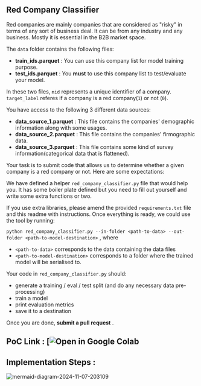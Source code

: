 ## Red Company Classifier
Red companies are mainly companies that are considered as "risky" in terms of any sort of business deal. It can be from any industry and any business. Mostly it is essential in the B2B market space.

The `data` folder contains the following files: 
* __train_ids.parquet__ : You can use this company list for model training purpose.
* __test_ids.parquet__ : You **must** to use this company list to test/evaluate your model.

In these two files, `mid` represents a unique identifier of a company. `target_label` referes if a company is a red company(`1`) or not (`0`).

You have access to the following 3 different data sources:
* __data_source_1.parquet__ : This file contains the companies' demographic  information along with some usages.
* __data_source_2.parquet__ : This file contains the companies' firmographic data.
* __data_source_3.parquet__ : This file contains some kind of survey information(categorical data that is flattened).

Your task is to submit code that allows us to determine whether a given company is a red company or not. Here are some expectations: 

We have defined a helper `red_company_classifier.py` file that would help you. It has some boiler plate defined but you need to fill out yourself and write some extra functions or two.

If you use extra libraries, please amend the provided `requirements.txt` file and this readme with instructions. Once everything is ready, we could use the tool by running:

`python red_company_classifier.py --in-folder <path-to-data> --out-folder <path-to-model-destination>` , where
-  `<path-to-data>` corresponds to the data containing the data files
- `<path-to-model-destination>` corresponds to a folder where the trained model will be serialised to.


Your code in `red_company_classifier.py` should:
* generate a training / eval / test split (and do any necessary data pre-processing)
* train a model
* print evaluation metrics
* save it to a destination

Once you are done, __submit a pull request__ .


## PoC Link : [![Open in Google Colab]()
## Implementation Steps :
![mermaid-diagram-2024-11-07-203109](https://github.com/user-attachments/assets/6b74ccba-b575-4846-bd5e-a4a5eb248900)

